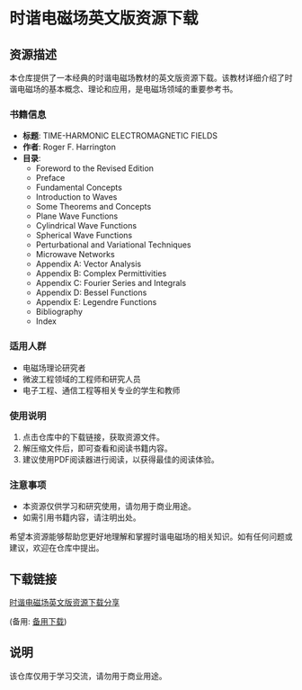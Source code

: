 # 时谐电磁场英文版资源下载

## 资源描述

本仓库提供了一本经典的时谐电磁场教材的英文版资源下载。该教材详细介绍了时谐电磁场的基本概念、理论和应用，是电磁场领域的重要参考书。

### 书籍信息

- **标题**: TIME-HARMONIC ELECTROMAGNETIC FIELDS
- **作者**: Roger F. Harrington
- **目录**:
  - Foreword to the Revised Edition
  - Preface
  - Fundamental Concepts
  - Introduction to Waves
  - Some Theorems and Concepts
  - Plane Wave Functions
  - Cylindrical Wave Functions
  - Spherical Wave Functions
  - Perturbational and Variational Techniques
  - Microwave Networks
  - Appendix A: Vector Analysis
  - Appendix B: Complex Permittivities
  - Appendix C: Fourier Series and Integrals
  - Appendix D: Bessel Functions
  - Appendix E: Legendre Functions
  - Bibliography
  - Index

### 适用人群

- 电磁场理论研究者
- 微波工程领域的工程师和研究人员
- 电子工程、通信工程等相关专业的学生和教师

### 使用说明

1. 点击仓库中的下载链接，获取资源文件。
2. 解压缩文件后，即可查看和阅读书籍内容。
3. 建议使用PDF阅读器进行阅读，以获得最佳的阅读体验。

### 注意事项

- 本资源仅供学习和研究使用，请勿用于商业用途。
- 如需引用书籍内容，请注明出处。

希望本资源能够帮助您更好地理解和掌握时谐电磁场的相关知识。如有任何问题或建议，欢迎在仓库中提出。

## 下载链接
[时谐电磁场英文版资源下载分享](https://pan.quark.cn/s/8ec865494c41) 

(备用: [备用下载](https://pan.baidu.com/s/10lgulpPksT1s3aQcUadXlA?pwd=1234))

## 说明

该仓库仅用于学习交流，请勿用于商业用途。
